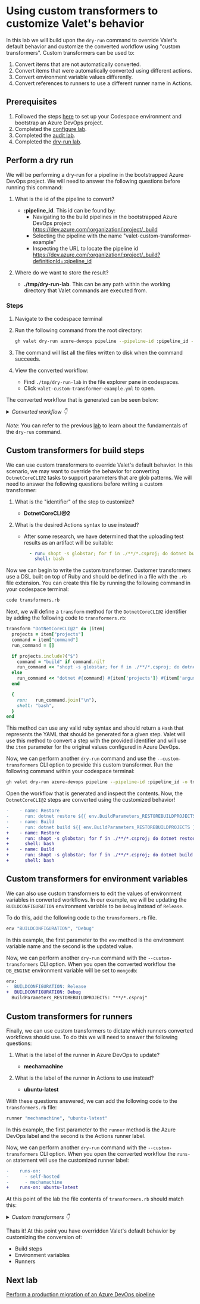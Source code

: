 # Using custom transformers to customize Valet's behavior

In this lab we will build upon the `dry-run` command to override Valet's default behavior and customize the converted workflow using "custom transformers". Custom transformers can be used to:

1. Convert items that are not automatically converted.
2. Convert items that were automatically converted using different actions.
3. Convert environment variable values differently.
4. Convert references to runners to use a different runner name in Actions.

## Prerequisites

1. Followed the steps [here](./readme.md#configure-your-codespace) to set up your Codespace environment and bootstrap an Azure DevOps project.
2. Completed the [configure lab](./1-configure-lab.md#configuring-credentials).
3. Completed the [audit lab](./2-audit.md).
4. Completed the [dry-run lab](./3-dry-run.md).

## Perform a dry run

We will be performing a dry-run for a pipeline in the bootstrapped Azure DevOps project. We will need to answer the following questions before running this command:

1. What is the id of the pipeline to convert?
    - __:pipeline_id__. This id can be found by:
      - Navigating to the build pipelines in the bootstrapped Azure DevOps project <https://dev.azure.com/:organization/:project/_build>
      - Selecting the pipeline with the name "valet-custom-transformer-example"
      - Inspecting the URL to locate the pipeline id <https://dev.azure.com/:organization/:project/_build?definitionId=:pipeline_id>

2. Where do we want to store the result?
    - __./tmp/dry-run-lab__. This can be any path within the working directory that Valet commands are executed from.

### Steps

1. Navigate to the codespace terminal
2. Run the following command from the root directory:

    ```bash
    gh valet dry-run azure-devops pipeline --pipeline-id :pipeline_id -o tmp/dry-run-lab
    ```

3. The command will list all the files written to disk when the command succeeds.
4. View the converted workflow:
    - Find `./tmp/dry-run-lab` in the file explorer pane in codespaces.
    - Click `valet-custom-transformer-example.yml` to open.

The converted workflow that is generated can be seen below:

<details>
  <summary><em>Converted workflow 👇</em></summary>

```yaml
name: valet-bootstrap/pipelines/valet-custom-transformer-example
on:
  push:
    branches:
    - "*"
env:
  BUILDCONFIGURATION: Release
  BuildParameters_RESTOREBUILDPROJECTS: "**/*.csproj"
jobs:
  Job_1:
    name: Agent job 1
    runs-on:
      - self-hosted
      - mechamachine
    steps:
    - name: checkout
      uses: actions/checkout@v2
    - uses: actions/checkout@v2
    - name: Use Node 10.16.3
      uses: actions/setup-node@v2
      with:
        node-version: 10.16.3
    - name: Restore
      run: dotnet restore ${{ env.BuildParameters_RESTOREBUILDPROJECTS }}
    - name: Build
      run: dotnet build ${{ env.BuildParameters_RESTOREBUILDPROJECTS }} --configuration ${{ env.BUILDCONFIGURATION }}
```

</details>

_Note_: You can refer to the previous [lab](./3-dry-run.md) to learn about the fundamentals of the `dry-run` command.

## Custom transformers for build steps

We can use custom transformers to override Valet's default behavior. In this scenario, we may want to override the behavior for converting `DotnetCoreCLI@2` tasks to support parameters that are glob patterns. We will need to answer the following questions before writing a custom transformer:

1. What is the "identifier" of the step to customize?
    - __DotnetCoreCLI@2__

2. What is the desired Actions syntax to use instead?
    - After some research, we have determined that the uploading test results as an artifact will be suitable:

      ```yaml
        - run: shopt -s globstar; for f in ./**/*.csproj; do dotnet build $f --configuration ${{ env.BUILDCONFIGURATION }} ; done
          shell: bash
      ```

Now we can begin to write the custom transformer. Customer transformers use a DSL built on top of Ruby and should be defined in a file with the `.rb` file extension. You can create this file by running the following command in your codespace terminal:

```bash
code transformers.rb
```

Next, we will define a `transform` method for the `DotnetCoreCLI@2` identifier by adding the following code to `transformers.rb`:

```ruby
transform "DotNetCoreCLI@2" do |item|
  projects = item["projects"]
  command = item["command"]
  run_command = []

  if projects.include?("$")
    command = "build" if command.nil?
    run_command << "shopt -s globstar; for f in ./**/*.csproj; do dotnet #{command} $f #{item['arguments']} ; done"
  else
    run_command << "dotnet #{command} #{item['projects']} #{item['arguments']}"
  end

  {
    run:   run_command.join("\n"),
    shell: "bash",
  }
end
```

This method can use any valid ruby syntax and should return a `Hash` that represents the YAML that should be generated for a given step. Valet will use this method to convert a step with the provided identifier and will use the `item` parameter for the original values configured in Azure DevOps.

Now, we can perform another `dry-run` command and use the `--custom-transformers` CLI option to provide this custom transformer. Run the following command within your codespace terminal:

```bash
gh valet dry-run azure-devops pipeline --pipeline-id :pipeline_id -o tmp/dry-run-lab --custom-transformers transformers.rb
```

Open the workflow that is generated and inspect the contents. Now, the `DotnetCoreCLI@2` steps are converted using the customized behavior!

```diff
-    - name: Restore
-      run: dotnet restore ${{ env.BuildParameters_RESTOREBUILDPROJECTS }}
-    - name: Build
-      run: dotnet build ${{ env.BuildParameters_RESTOREBUILDPROJECTS }} --configuration ${{ env.BUILDCONFIGURATION }}
+    - name: Restore
+      run: shopt -s globstar; for f in ./**/*.csproj; do dotnet restore $f  ; done
+      shell: bash
+    - name: Build
+      run: shopt -s globstar; for f in ./**/*.csproj; do dotnet build $f --configuration ${{ env.BUILDCONFIGURATION }} ; done
+      shell: bash
```

## Custom transformers for environment variables

We can also use custom transformers to edit the values of environment variables in converted workflows. In our example, we will be updating the `BUILDCONFIGURATION` environment variable to be `Debug` instead of `Release`.

To do this, add the following code to the `transformers.rb` file.

```ruby
env "BUILDCONFIGURATION", "Debug"
```

In this example, the first parameter to the `env` method is the environment variable name and the second is the updated value.

Now, we can perform another `dry-run` command with the `--custom-transformers` CLI option.  When you open the converted workflow the `DB_ENGINE` environment variable will be set to `mongodb`:

```diff
env:
-  BUILDCONFIGURATION: Release
+  BUILDCONFIGURATION: Debug
  BuildParameters_RESTOREBUILDPROJECTS: "**/*.csproj"
```

## Custom transformers for runners

Finally, we can use custom transformers to dictate which runners converted workflows should use. To do this we will need to answer the following questions:

1. What is the label of the runner in Azure DevOps to update?
    - __mechamachine__

2. What is the label of the runner in Actions to use instead?
    - __ubuntu-latest__

With these questions answered, we can add the following code to the `transformers.rb` file:

```ruby
runner "mechamachine", "ubuntu-latest"
```

In this example, the first parameter to the `runner` method is the Azure DevOps label and the second is the Actions runner label.

Now, we can perform another `dry-run` command with the `--custom-transformers` CLI option.  When you open the converted workflow the `runs-on` statement will use the customized runner label:

```diff
-    runs-on:
-      - self-hosted
-      - mechamachine
+    runs-on: ubuntu-latest
```

At this point of the lab the file contents of `transformers.rb` should match this:

<details>
  <summary><em>Custom transformers 👇</em></summary>

```ruby
transform "DotNetCoreCLI@2" do |item|
  projects = item["projects"]
  command = item["command"]
  run_command = []

  if projects.include?("$")
    command = "build" if command.nil?
    run_command << "shopt -s globstar; for f in ./**/*.csproj; do dotnet #{command} $f #{item['arguments']} ; done"
  else
    run_command << "dotnet #{command} #{item['projects']} #{item['arguments']}"
  end

  {
    shell: "bash",
    run:   run_command.join("\n")
  }
end

env "BUILDCONFIGURATION", "Debug"

runner "mechamachine", "ubuntu-latest"
```

</details>

Thats it! At this point you have overridden Valet's default behavior by customizing the conversion of:

- Build steps
- Environment variables
- Runners

## Next lab

[Perform a production migration of an Azure DevOps pipeline](5-migrate.md)
